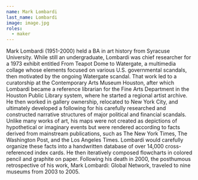 ```yaml
---
name: Mark Lombardi
last_name: Lombardi
image: image.jpg
roles:
  - maker
---
```

Mark Lombardi (1951-2000) held a BA in art history from Syracuse University. While still an undergraduate, Lombardi was chief researcher for a 1973 exhibit entitled From Teapot Dome to Watergate, a multimedia collage whose elements focused on various U.S. governmental scandals, then motivated by the ongoing Watergate scandal. That work led to a curatorship at the Contemporary Arts Museum Houston, after which Lombardi became a reference librarian for the Fine Arts Department in the Houston Public Library system, where he started a regional artist archive. He then worked in gallery ownership, relocated to New York City, and ultimately developed a following for his carefully researched and constructed narrative structures of major political and financial scandals. Unlike many works of art, his maps were not created as depictions of hypothetical or imaginary events but were rendered according to facts derived from mainstream publications, such as The New York Times, The Washington Post, and the Los Angeles Times. Lombardi would carefully organize these facts into a handwritten database of over 14,000 cross-referenced index cards. He then iteratively composed flowcharts in colored pencil and graphite on paper. Following his death in 2000, the posthumous retrospective of his work, Mark Lombardi: Global Network, traveled to nine museums from 2003 to 2005.
